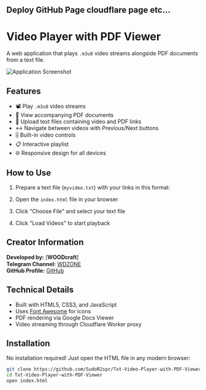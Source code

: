 
## Deploy GitHub Page cloudflare page etc...

# Video Player with PDF Viewer

A web application that plays `.m3u8` video streams alongside PDF documents from a text file.

![Application Screenshot](https://i.imgur.com/I7pLjO7.jpeg)

## Features

- 📽️ Play `.m3u8` video streams
- 📖 View accompanying PDF documents
- 📂 Upload text files containing video and PDF links
- ↔️ Navigate between videos with Previous/Next buttons
- 🎚️ Built-in video controls
- 📋 Interactive playlist
- 🌐 Responsive design for all devices

## How to Use

1. Prepare a text file (`myvideo.txt`) with your links in this format:

2. Open the `index.html` file in your browser

3. Click "Choose File" and select your text file

4. Click "Load Videos" to start playback

## Creator Information

**Developed by:** [𝐖𝐎𝐎𝐃𝐜𝐫𝐚𝐟𝐭]  
**Telegram Channel:** [WDZONE](https://t.me/Opleech_WD)  
**GitHub Profile:** [GitHub](https://github.com/SudoR2spr)  

## Technical Details

- Built with HTML5, CSS3, and JavaScript
- Uses [Font Awesome](https://fontawesome.com) for icons
- PDF rendering via Google Docs Viewer
- Video streaming through Cloudflare Worker proxy

## Installation

No installation required! Just open the HTML file in any modern browser:

```bash
git clone https://github.com/SudoR2spr/Txt-Video-Player-with-PDF-Viewer.git
cd Txt-Video-Player-with-PDF-Viewer
open index.html
